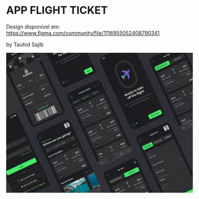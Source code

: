 # APP FLIGHT TICKET

Design disponível em: https://www.figma.com/community/file/1116955052408790341

by Tauhid Sajib

![Capa do projeto](./assets/images/capa.png)
